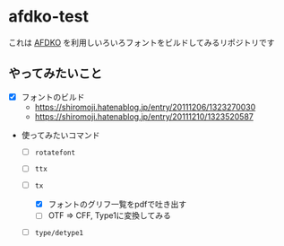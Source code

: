 # afdko-test

これは [AFDKO](https://github.com/adobe-type-tools/afdko) を利用しいろいろフォントをビルドしてみるリポジトリです

## やってみたいこと

- [x] フォントのビルド
  - https://shiromoji.hatenablog.jp/entry/20111206/1323270030
  - https://shiromoji.hatenablog.jp/entry/20111210/1323520587
- 使ってみたいコマンド
  - [ ] `rotatefont`
  - [ ] `ttx`
  - [ ] `tx`
    - [x] フォントのグリフ一覧をpdfで吐き出す
    - [ ] OTF => CFF, Type1に変換してみる
  - [ ] `type/detype1`

